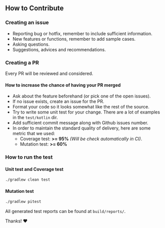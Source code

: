 ## How to Contribute


### Creating an issue
* Reporting bug or hotfix, remember to include sufficient information.
* New features or functions, remember to add sample cases.
* Asking questions.
* Suggestions, advices and recommendations.


### Creating a PR
Every PR will be reviewed and considered.


#### How to increase the chance of having your PR merged

* Ask about the feature beforehand (or pick one of the open issues).
* If no issue exists, create an issue for the PR.
* Format your code so it looks somewhat like the rest of the source.
* Try to write some unit test for your change. There are a lot of examples in the `test/kotlin` dir.
* Add sufficient commit message along with Github issues number.
* In order to maintain the standard quality of delivery, here are some metric that we used:
	* Coverage test: __>= 95%__ _(Will be check automatically in CI)_.
	* Mutation test: __>= 60%__


### How to run the test

#### Unit test and Coverage test

```bash
./gradlew clean test
```

#### Mutation test

```bash
./gradlew pitest
```

All generated test reports can be found at `build/reports/`.

Thanks! :heart: